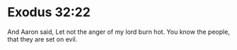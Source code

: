 # Exodus 32:22

And Aaron said, Let not the anger of my lord burn hot. You know the people, that they are set on evil.
